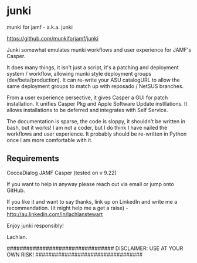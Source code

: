 junki
=====
munki for jamf - a.k.a. junki

https://github.com/munkiforjamf/junki


Junki somewhat emulates munki workflows and user experience for JAMF's Casper.

It does many things, it isn't just a script, it's a patching and deployment system / workflow,
allowing munki style deployment groups (dev/beta/production). It can re-write your ASU catalogURL
to allow the same deployment groups to match up with reposado / NetSUS branches.

From a user experience persective, it gives Casper a GUI for patch installation. It unifies
Casper Pkg and Apple Software Update instllations. It allows installations to be deferred and
integrates with Self Service.

The documentation is sparse, the code is sloppy, it shouldn't be written in bash, but it works!
I am not a coder, but I do think I have nailed the workflows and user experience. It probably
should be re-written in Python once I am more comfortable with it.

Requirements
------------
CocoaDialog
JAMF Casper (tested on v 9.22)


If you want to help in anyway please reach out via email or jump onto GitHub.

If you like it and want to say thanks, link up on LinkedIn and write me a recommendation.
(It might help me a get a raise)  - http://au.linkedin.com/in/lachlanstewart  

Enjoy junki responsibly!

Lachlan.

#################################
DISCLAIMER: USE AT YOUR OWN RISK!
#################################
